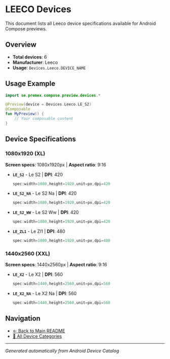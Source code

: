 # LEECO Devices

This document lists all Leeco device specifications available for Android Compose previews.

## Overview

- **Total devices**: 6
- **Manufacturer**: Leeco
- **Usage**: `Devices.Leeco.DEVICE_NAME`

## Usage Example

```kotlin
import se.premex.compose.preview.devices.*

@Preview(device = Devices.Leeco.LE_S2)
@Composable
fun MyPreview() {
    // Your composable content
}
```

## Device Specifications

### 1080x1920 (XL)

**Screen specs**: 1080x1920px | **Aspect ratio**: 9:16

- **`LE_S2`** - Le S2 | **DPI**: 420
  ```kotlin
  spec:width=1080,height=1920,unit=px,dpi=420
  ```

- **`LE_S2_NA`** - Le S2 Na | **DPI**: 420
  ```kotlin
  spec:width=1080,height=1920,unit=px,dpi=420
  ```

- **`LE_S2_WW`** - Le S2 Ww | **DPI**: 420
  ```kotlin
  spec:width=1080,height=1920,unit=px,dpi=420
  ```

- **`LE_ZL1`** - Le Zl1 | **DPI**: 480
  ```kotlin
  spec:width=1080,height=1920,unit=px,dpi=480
  ```

### 1440x2560 (XXL)

**Screen specs**: 1440x2560px | **Aspect ratio**: 9:16

- **`LE_X2`** - Le X2 | **DPI**: 560
  ```kotlin
  spec:width=1440,height=2560,unit=px,dpi=560
  ```

- **`LE_X2_NA`** - Le X2 Na | **DPI**: 560
  ```kotlin
  spec:width=1440,height=2560,unit=px,dpi=560
  ```

## Navigation

- [← Back to Main README](../../README.md)
- [📱 All Device Categories](../README.md)

---
*Generated automatically from Android Device Catalog*
